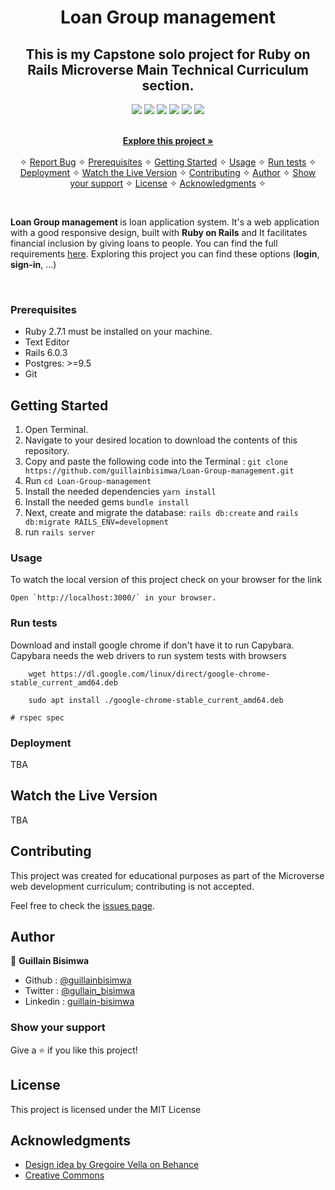 <p align="center">
    <h1 align="center"> Loan Group management </h1>    
</p>

<p align="center">
    <h2 align="center"> This is my Capstone solo project for Ruby on Rails Microverse Main Technical Curriculum section. </h2>
</p>

<p align="center">
    <a href="https://img.shields.io/badge/Microverse-blueviolet" alt="Contributors">
        <img src="https://img.shields.io/badge/Microverse-blueviolet" /></a>
    <a href="https://ruby-doc.org/core-2.7.0/Array.html" alt="Ruby">
        <img src="https://img.shields.io/badge/Ruby-2.6.5-blue" /></a>
    <a href="https://rubyonrails.org/" alt="Rails">
        <img src="https://img.shields.io/badge/Rails-6.0.3-blue" /></a>
    <a href="https://rspec.info/documentation/" alt="Rspec-rails">
        <img src="https://img.shields.io/badge/Rspec--rails-4.0.0-orange" /></a>
    <a href="https://rubygems.org/gems/pg/versions/0.18.4?locale=es" alt="Postgresql">
        <img src="https://img.shields.io/badge/Postgresql-2.0-yellow" /></a>
    <a href="https://www.heroku.com/" alt="Heroku">
        <img src="https://img.shields.io/badge/Heroku-published-lightgrey" /></a>
</p>

  <p align="center">    
    <br />
    <a href="https://github.com/guillainbisimwa/Loan-Group-management"><strong>Explore this project »</strong></a>
    <br />
    <br />&#10023;
    <a href="https://github.com/guillainbisimwa/Loan-Group-management/issues">Report Bug</a>    &#10023;
    <a href="#Prerequisites">Prerequisites</a> &#10023;
    <a href="#Getting-Started">Getting Started</a> &#10023;
    <a href="#Usage">Usage</a> &#10023;
    <a href="#Run-tests">Run tests</a> &#10023;
    <a href="#Deployment">Deployment</a> &#10023;
    <a href="#Watch-the-Live-Version">Watch the Live Version</a> &#10023;
    <a href="#Contributing">Contributing</a> &#10023;
    <a href="#Author">Author</a> &#10023;
    <a href="#Show-your-support">Show your support</a> &#10023;
    <a href="#License">License</a> &#10023;
    <a href="#Acknowledgments">Acknowledgments</a> &#10023;
    
  </p>

<br/>

<b>Loan Group management </b> is loan application system. It's a web application with a good responsive design, built with <b>Ruby on Rails</b> and It facilitates financial inclusion by giving loans to people.
You can find the full requirements <a href="https://www.notion.so/Group-our-transactions-ccea2b6642664540a70de9f30bdff4ce" alt="Requirements">here</a>. Exploring this project you can find these options (<b>login</b>, <b> sign-in</b>, ...)

<br/>

### Prerequisites

- Ruby 2.7.1 must be installed on your machine.
- Text Editor
- Rails 6.0.3
- Postgres: >=9.5
- Git

## Getting Started

1. Open Terminal.
2. Navigate to your desired location to download the contents of this repository.
3. Copy and paste the following code into the Terminal :
   `git clone https://github.com/guillainbisimwa/Loan-Group-management.git`
4. Run `cd Loan-Group-management`
5. Install the needed dependencies `yarn install`
6. Install the needed gems `bundle install`
7. Next, create and migrate the database: `rails db:create` and `rails db:migrate RAILS_ENV=development`
8. run `rails server`

### Usage

To watch the local version of this project check on your browser for the link

```
Open `http://localhost:3000/` in your browser.
```

### Run tests

Download and install google chrome if don't have it to run Capybara.
Capybara needs the web drivers to run system tests with browsers

```
	wget https://dl.google.com/linux/direct/google-chrome-stable_current_amd64.deb

	sudo apt install ./google-chrome-stable_current_amd64.deb
```

```
# rspec spec
```

### Deployment

TBA

## Watch the Live Version

TBA

## Contributing

This project was created for educational purposes as part of the Microverse web development curriculum; contributing is not accepted.

Feel free to check the [issues page](https://github.com/guillainbisimwa/Loan-Group-management/issues).

## Author

👤 **Guillain Bisimwa**

- Github : [@guillainbisimwa](https://github.com/guillainbisimwa)
- Twitter : [@gullain_bisimwa](https://twitter.com/gullain_bisimwa)
- Linkedin : [guillain-bisimwa](https://www.linkedin.com/in/guillain-bisimwa-8a8b7a7b/)

### Show your support

Give a ⭐️ if you like this project!

## License

This project is licensed under the MIT License

## Acknowledgments

- [Design idea by Gregoire Vella on Behance](https://www.behance.net/gregoirevella)
- [Creative Commons ](https://creativecommons.org/licenses/by-nc/4.0/)
